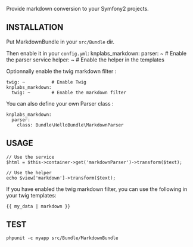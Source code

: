 Provide markdown conversion to your Symfony2 projects.

## INSTALLATION

Put MarkdownBundle in your `src/Bundle` dir.

Then enable it in your `config.yml`:
    knplabs_markdown:
      parser: ~      # Enable the parser service
      helper: ~      # Enable the helper in the templates

Optionnally enable the twig markdown filter :

    twig: ~          # Enable Twig
    knplabs_markdown:
      twig: ~        # Enable the markdown filter

You can also define your own Parser class :

    knplabs_markdown:
      parser:
        class: Bundle\HelloBundle\MarkdownParser

## USAGE

    // Use the service
    $html = $this->container->get('markdownParser')->transform($text);

    // Use the helper
    echo $view['markdown']->transform($text);

If you have enabled the twig markdown filter, you can use the following in your twig templates:

    {{ my_data | markdown }}

## TEST

    phpunit -c myapp src/Bundle/MarkdownBundle

